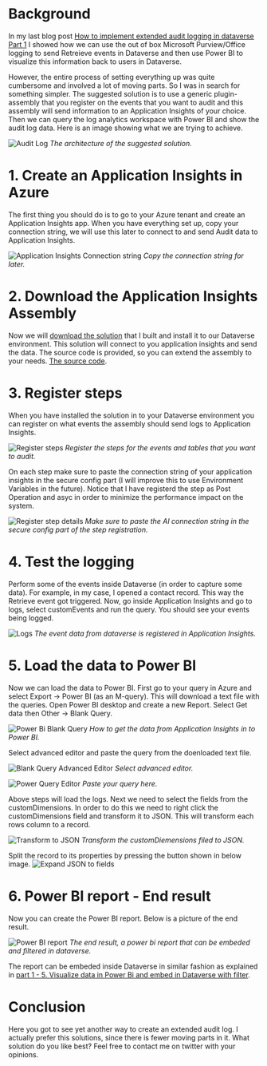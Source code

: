 # Background

In my last blog post [How to implement extended audit logging in dataverse Part 1](https://blog.danijel.se/2023-01-16-how-to-implement-extended-audit-logging-in-dataverse-part-1) I showed how we can use the out of box Microsoft Purview/Office logging to send Retreieve events in Dataverse and then use Power BI to visualize this information back to users in Dataverse.

However, the entire process of setting everything up was quite cumbersome and involved a lot of moving parts. So I was in search for something simpler. The suggested solution is to use a generic plugin-assembly that you register on the events that you want to audit and this assembly will send information to an Application Insights of your choice. Then we can query the log analytics workspace with Power BI and show the audit log data. Here is an image showing what we are trying to achieve.

![Audit Log](https://blog.danijel.se/img/2023-02-08-how-to-implement-extended-audit-log-indataverse-part-2/Extended-Audit-log.png)
_The architecture of the suggested solution._

# 1. Create an Application Insights in Azure

The first thing you should do is to go to your Azure tenant and create an Application Insights app. When you have everything set up, copy your connection string, we will use this later to connect to and send Audit data to Application Insights.

![Application Insights Connection string](https://blog.danijel.se//img/2023-02-08-how-to-implement-extended-audit-log-indataverse-part-2/Application-Insights-Connection-string.png)
_Copy the connection string for later._

# 2. Download the Application Insights Assembly

Now we will [download the solution](https://github.com/PowerPlatformProfessor/ExtendedAuditLogPackagePart2/releases/tag/v1.0.0.0) that I built and install it to our Dataverse environment. This solution will connect to you application insights and send the data. The source code is provided, so you can extend the assembly to your needs. [The source code](https://github.com/PowerPlatformProfessor/ExtendedAuditLogPackagePart2).

# 3. Register steps

When you have installed the solution in to your Dataverse environment you can register on what events the assembly should send logs to Application Insights.

![Register steps](https://blog.danijel.se/img/2023-02-08-how-to-implement-extended-audit-log-indataverse-part-2/Register-steps.png)
_Register the steps for the events and tables that you want to audit._

On each step make sure to paste the connection string of your application insights in the secure config part (I will improve this to use Environment Variables in the future). Notice that I have registerd the step as Post Operation and asyc in order to minimize the performance impact on the system.

![Register step details](https://blog.danijel.se/img/2023-02-08-how-to-implement-extended-audit-log-indataverse-part-2/Register-step-details.png)
_Make sure to paste the AI connection string in the secure config part of the step registration._

# 4. Test the logging

Perform some of the events inside Dataverse (in order to capture some data). For example, in my case, I opened a contact record. This way the Retrieve event got triggered. Now, go inside Application Insights and go to logs, select customEvents and run the query. You should see your events being logged.

![Logs](https://blog.danijel.se/img/2023-02-08-how-to-implement-extended-audit-log-indataverse-part-2/Logs.png)
_The event data from dataverse is registered in Application Insights._

# 5. Load the data to Power BI

Now we can load the data to Power BI. First go to your query in Azure and select Export -> Power BI (as an M-query).
This will download a text file with the queries. Open Power BI desktop and create a new Report. Select Get data then Other -> Blank Query.

![Power Bi Blank Query](https://blog.danijel.se/img/2023-02-08-how-to-implement-extended-audit-log-indataverse-part-2/PowerBI-BlankQuery.png)
_How to get the data from Application Insights in to Power BI._

Select advanced editor and paste the query from the doenloaded text file.

![Blank Query Advanced Editor](https://blog.danijel.se/img/2023-02-08-how-to-implement-extended-audit-log-indataverse-part-2/BlankQueryAdvancedEditor.png)
_Select advanced editor._

![Power Query Editor](https://blog.danijel.se/img/2023-02-08-how-to-implement-extended-audit-log-indataverse-part-2/Power-Query-Editor.png)
_Paste your query here._

Above steps will load the logs. Next we need to select the fields from the customDimensions.
In order to do this we need to right click the customDimensions field and transform it to JSON. This will transform each rows column to a record.

![Transform to JSON](https://blog.danijel.se/img/2023-02-08-how-to-implement-extended-audit-log-indataverse-part-2/Parsed-JSON.png)
_Transform the customDiemensions filed to JSON._

Split the record to its properties by pressing the button shown in below image.
![Expand JSON to fields](https://blog.danijel.se/img/2023-02-08-how-to-implement-extended-audit-log-indataverse-part-2/Expand-json-to-fields.png)

# 6. Power BI report - End result

Now you can create the Power BI report. Below is a picture of the end result.

![Power BI report](https://blog.danijel.se/img/2023-02-08-how-to-implement-extended-audit-log-indataverse-part-2/Power-BI-report.png)
_The end result, a power bi report that can be embeded and filtered in dataverse._

The report can be embeded inside Dataverse in similar fashion as explained in [part 1 - 5. Visualize data in Power Bi and embed in Dataverse with filter](https://blog.danijel.se/2023-01-16-how-to-implement-extended-audit-logging-in-dataverse-part-1).

# Conclusion

Here you got to see yet another way to create an extended audit log. I actually prefer this solutions, since there is fewer moving parts in it. What solution do you like best? Feel free to contact me on twitter with your opinions.
